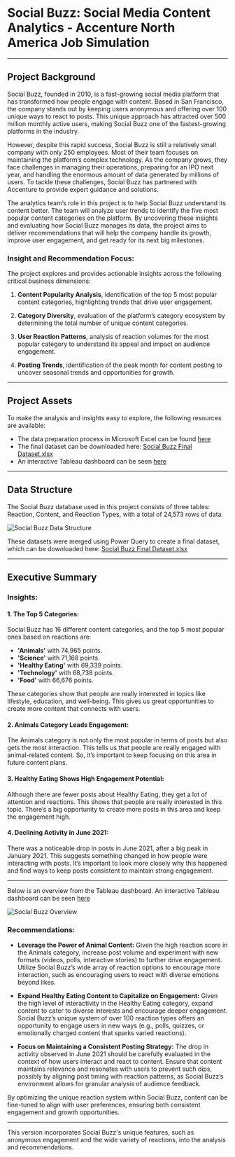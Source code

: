 # Social Buzz: Social Media Content Analytics - Accenture North America Job Simulation

---
## Project Background
Social Buzz, founded in 2010, is a fast-growing social media platform that has transformed how people engage with content. Based in San Francisco, the company stands out by keeping users anonymous and offering over 100 unique ways to react to posts. This unique approach has attracted over 500 million monthly active users, making Social Buzz one of the fastest-growing platforms in the industry.

However, despite this rapid success, Social Buzz is still a relatively small company with only 250 employees. Most of their team focuses on maintaining the platform’s complex technology. As the company grows, they face challenges in managing their operations, preparing for an IPO next year, and handling the enormous amount of data generated by millions of users. To tackle these challenges, Social Buzz has partnered with Accenture to provide expert guidance and solutions.

The analytics team’s role in this project is to help Social Buzz understand its content better. The team will analyze user trends to identify the five most popular content categories on the platform. By uncovering these insights and evaluating how Social Buzz manages its data, the project aims to deliver recommendations that will help the company handle its growth, improve user engagement, and get ready for its next big milestones.

### Insight and Recommendation Focus:
The project explores and provides actionable insights across the following critical business dimensions:

1. **Content Popularity Analysis**,
identification of the top 5 most popular content categories, highlighting trends that drive user engagement.

2. **Category Diversity**,
evaluation of the platform’s category ecosystem by determining the total number of unique content categories.

3. **User Reaction Patterns**,
analysis of reaction volumes for the most popular category to understand its appeal and impact on audience engagement.

4. **Posting Trends**,
identification of the peak month for content posting to uncover seasonal trends and opportunities for growth.

---
## Project Assets
To make the analysis and insights easy to explore, the following resources are available:

- The data preparation process in Microsoft Excel can be found [here](https://mramadhankesapi.github.io/Data-Preparation-Process__for__Social-Buzz...Social-Media-Content-Analytics/)
- The final dataset can be downloaded here: [Social Buzz Final Dataset.xlsx](https://github.com/user-attachments/files/18333572/Social.Buzz.Final.Dataset.xlsx)
- An interactive Tableau dashboard can be seen [here](https://public.tableau.com/views/SocialBuzzContentAnalysis_17358080211010/SocialBuzzContentAnalysis?:language=en-US&:sid=&:redirect=auth&:display_count=n&:origin=viz_share_link)

---
## Data Structure
The Social Buzz database used in this project consists of three tables: Reaction, Content, and Reaction Types, with a total of 24,573 rows of data.

![Social Buzz Data Structure](https://github.com/user-attachments/assets/5a0ceec9-59c9-4856-8148-3b6d2e7bcd37)

These datasets were merged using Power Query to create a final dataset, which can be downloaded here: [Social Buzz Final Dataset.xlsx](https://github.com/user-attachments/files/18333572/Social.Buzz.Final.Dataset.xlsx)

---
## Executive Summary

### Insights:

#### 1. The Top 5 Categories:
   Social Buzz has 16 different content categories, and the top 5 most popular ones based on reactions are:
   - **'Animals'** with 74,965 points.
   - **'Science'** with 71,168 points.
   - **'Healthy Eating'** with 69,339 points.
   - **'Technology'** with 68,738 points.
   - **'Food'** with 66,676 points.

   These categories show that people are really interested in topics like lifestyle, education, and well-being. This gives us great opportunities to create more content that connects with users.

#### 2. Animals Category Leads Engagement:
   The Animals category is not only the most popular in terms of posts but also gets the most interaction. This tells us that people are really engaged with animal-related content. So, it’s important to keep focusing on this area in future content plans.

#### 3. Healthy Eating Shows High Engagement Potential:
   Although there are fewer posts about Healthy Eating, they get a lot of attention and reactions. This shows that people are really interested in this topic. There’s a big opportunity to create more posts in this area and keep the engagement high.

#### 4. Declining Activity in June 2021:
   There was a noticeable drop in posts in June 2021, after a big peak in January 2021. This suggests something changed in how people were interacting with posts. It’s important to look more closely why this happened and find ways to keep posts consistent to maintain strong engagement.

---
Below is an overview from the Tableau dashboard. An interactive Tableau dashboard can be seen [here](https://public.tableau.com/views/SocialBuzzContentAnalysis_17358080211010/SocialBuzzContentAnalysis?:language=en-US&:sid=&:redirect=auth&:display_count=n&:origin=viz_share_link)

![Social Buzz Overview](https://github.com/user-attachments/assets/c686b3f0-031b-4b19-9031-18d91624a2d9)


### Recommendations:

- **Leverage the Power of Animal Content:** Given the high reaction score in the Animals category, increase post volume and experiment with new formats (videos, polls, interactive stories) to further drive engagement. Utilize Social Buzz’s wide array of reaction options to encourage more interaction, such as encouraging users to react with diverse emotions beyond likes.
  
- **Expand Healthy Eating Content to Capitalize on Engagement:** Given the high level of interactivity in the Healthy Eating category, expand content to cater to diverse interests and encourage deeper engagement. Social Buzz’s unique system of over 100 reaction types offers an opportunity to engage users in new ways (e.g., polls, quizzes, or emotionally charged content that sparks varied reactions).

- **Focus on Maintaining a Consistent Posting Strategy:** The drop in activity observed in June 2021 should be carefully evaluated in the context of how users interact and react to content. Ensure that content maintains relevance and resonates with users to prevent such dips, possibly by aligning post timing with reaction patterns, as Social Buzz’s environment allows for granular analysis of audience feedback.

By optimizing the unique reaction system within Social Buzz, content can be fine-tuned to align with user preferences, ensuring both consistent engagement and growth opportunities.

--- 

This version incorporates Social Buzz's unique features, such as anonymous engagement and the wide variety of reactions, into the analysis and recommendations.





